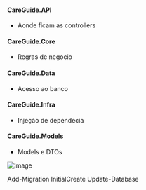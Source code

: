#### CareGuide.API 
- Aonde ficam as controllers

#### CareGuide.Core
- Regras de negocio

#### CareGuide.Data
- Acesso ao banco

#### CareGuide.Infra 
- Injeção de dependecia

#### CareGuide.Models
- Models e DTOs 


![image](https://github.com/fernando-martens/care-guide-api/assets/63741837/e8e8096d-21a9-46a9-bcdb-9512aa0598da)


Add-Migration InitialCreate
Update-Database
